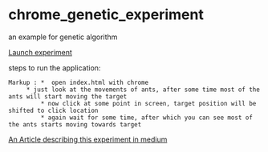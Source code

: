 # chrome_genetic_experiment
an example for genetic algorithm

[Launch experiment](https://ajay-sreeram.github.io/chrome_genetic_experiment/)

steps to run the application:

	Markup : *  open index.html with chrome
		 * just look at the movements of ants, after some time most of the ants will start moving the target
	         * now click at some point in screen, target position will be shifted to click location
	         * again wait for some time, after which you can see most of the ants starts moving towards target

[An Article describing this experiment in medium](https://medium.com/@ajaysreeram/understanding-genetic-algorithm-5a414c19261e#.1l1j8nagp)
